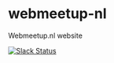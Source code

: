 # webmeetup-nl
Webmeetup.nl website

[![Slack Status](https://dutchwebdevelopers.herokuapp.com/badge.svg)](https://webmeetup.nl)
